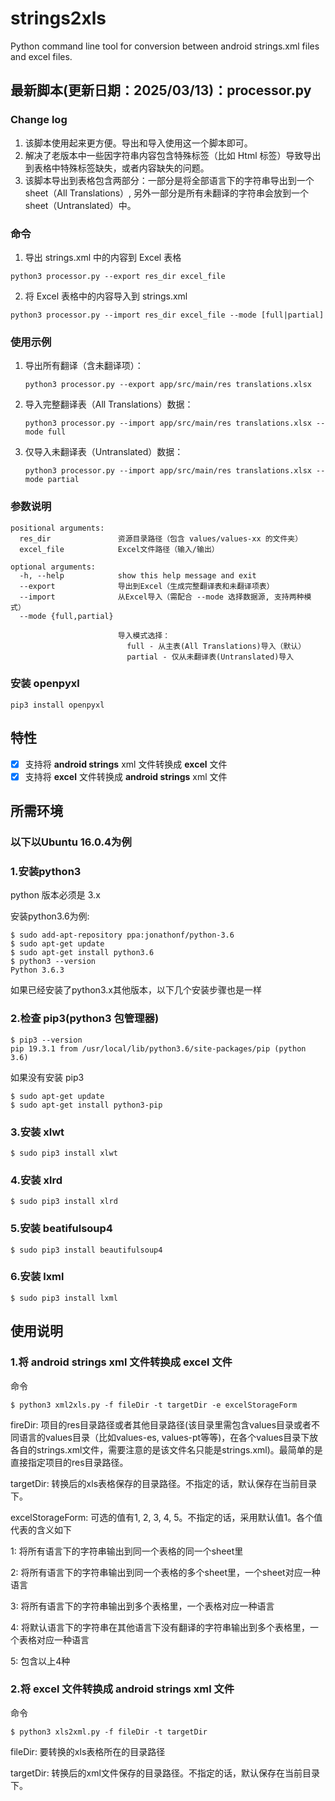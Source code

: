 # strings2xls
Python command line tool for conversion between android strings.xml files and excel files.

## 最新脚本(更新日期：2025/03/13)：processor.py

### Change log
1. 该脚本使用起来更方便。导出和导入使用这一个脚本即可。
2. 解决了老版本中一些因字符串内容包含特殊标签（比如 Html 标签）导致导出到表格中特殊标签缺失，或者内容缺失的问题。
3. 该脚本导出到表格包含两部分：一部分是将全部语言下的字符串导出到一个 sheet（All Translations）, 另外一部分是所有未翻译的字符串会放到一个 sheet（Untranslated）中。

### 命令
1. 导出 strings.xml 中的内容到 Excel 表格
```
python3 processor.py --export res_dir excel_file
```
2. 将 Excel 表格中的内容导入到 strings.xml
```
python3 processor.py --import res_dir excel_file --mode [full|partial]
```
### 使用示例
1. 导出所有翻译（含未翻译项）：
   ```
   python3 processor.py --export app/src/main/res translations.xlsx
   ```

2. 导入完整翻译表（All Translations）数据：
   ```
   python3 processor.py --import app/src/main/res translations.xlsx --mode full
   ```

3. 仅导入未翻译表（Untranslated）数据：
   ```
   python3 processor.py --import app/src/main/res translations.xlsx --mode partial
   ```
   

### 参数说明
```
positional arguments:
  res_dir               资源目录路径（包含 values/values-xx 的文件夹）
  excel_file            Excel文件路径（输入/输出）

optional arguments:
  -h, --help            show this help message and exit
  --export              导出到Excel（生成完整翻译表和未翻译项表）
  --import              从Excel导入（需配合 --mode 选择数据源, 支持两种模式）
  --mode {full,partial}
                        
                        导入模式选择：                      
                          full - 从主表(All Translations)导入（默认）
                          partial - 仅从未翻译表(Untranslated)导入
```                          


### 安装 openpyxl
```
pip3 install openpyxl
```

## 特性

- [x] 支持将 **android strings** xml 文件转换成 **excel** 文件
- [x] 支持将 **excel** 文件转换成 **android strings** xml 文件

## 所需环境

### 以下以Ubuntu 16.0.4为例

### 1.安装python3

python 版本必须是 3.x

安装python3.6为例:
```
$ sudo add-apt-repository ppa:jonathonf/python-3.6
$ sudo apt-get update
$ sudo apt-get install python3.6
$ python3 --version
Python 3.6.3
```
如果已经安装了python3.x其他版本，以下几个安装步骤也是一样

### 2.检查 pip3(python3 包管理器)

```
$ pip3 --version
pip 19.3.1 from /usr/local/lib/python3.6/site-packages/pip (python 3.6)
```

如果没有安装 pip3

```
$ sudo apt-get update
$ sudo apt-get install python3-pip
```

### 3.安装 xlwt

```
$ sudo pip3 install xlwt
```

### 4.安装 xlrd

```
$ sudo pip3 install xlrd
```

### 5.安装 beatifulsoup4

```
$ sudo pip3 install beautifulsoup4
```
### 6.安装 lxml

```
$ sudo pip3 install lxml
```

## 使用说明
### 1.将 **android strings** xml 文件转换成 **excel** 文件

命令
```
$ python3 xml2xls.py -f fileDir -t targetDir -e excelStorageForm
```
fireDir: 项目的res目录路径或者其他目录路径(该目录里需包含values目录或者不同语言的values目录（比如values-es, values-pt等等)，在各个values目录下放各自的strings.xml文件，需要注意的是该文件名只能是strings.xml)。最简单的是直接指定项目的res目录路径。

targetDir: 转换后的xls表格保存的目录路径。不指定的话，默认保存在当前目录下。

excelStorageForm: 可选的值有1, 2, 3, 4, 5。不指定的话，采用默认值1。各个值代表的含义如下

1: 将所有语言下的字符串输出到同一个表格的同一个sheet里

2: 将所有语言下的字符串输出到同一个表格的多个sheet里，一个sheet对应一种语言

3: 将所有语言下的字符串输出到多个表格里，一个表格对应一种语言

4: 将默认语言下的字符串在其他语言下没有翻译的字符串输出到多个表格里，一个表格对应一种语言

5: 包含以上4种


### 2.将 **excel** 文件转换成 **android strings** xml 文件

命令
```
$ python3 xls2xml.py -f fileDir -t targetDir
```
fileDir: 要转换的xls表格所在的目录路径

targetDir: 转换后的xml文件保存的目录路径。不指定的话，默认保存在当前目录下。


